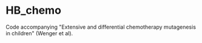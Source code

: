 # HB_chemo

Code accompanying "Extensive and differential chemotherapy mutagenesis in children" (Wenger et al).
